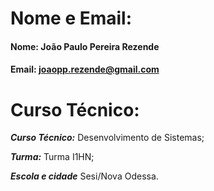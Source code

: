 # Nome e Email:
#### Nome: João Paulo Pereira Rezende

####  Email: joaopp.rezende@gmail.com

# Curso Técnico:

***Curso Técnico:*** 
Desenvolvimento de Sistemas;

***Turma:***
Turma I1HN;

***Escola e cidade***
Sesi/Nova Odessa.
